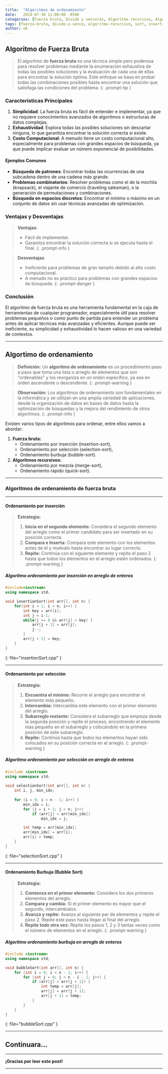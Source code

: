 ```yaml
---
title:  "Algoritmos de ordenamiento"
date:   2024-07-30 11:00:00 -0500
categories: [Fuerza bruta, Divide y vencerás, Algoritmo recursivo, Algoritmo de ordenamiento, Ordenamiento por inserción, Ordenamiento por selección, Ordenamiento burbuja, Ordenamiento por mezcla, Ordenamiento Rápido]
tags: [fuerza-bruta, divide-y-vence, algoritmo-recursivo, sort, insertion-sort, selection-sort, bubble-sort, merge-sort, quick-sort] 
author: ok
---
```


## Algoritmo de Fuerza Bruta

> El algoritmo de **fuerza bruta** es una técnica simple pero poderosa para resolver problemas mediante la enumeración exhaustiva de todas las posibles soluciones y la evaluación de cada una de ellas para encontrar la solución óptima. Este enfoque se basa en probar todas las combinaciones posibles hasta encontrar una solución que satisfaga las condiciones del problema.
{: .prompt-tip }

### Características Principales

1. **Simplicidad**: La fuerza bruta es fácil de entender e implementar, ya que no requiere conocimientos avanzados de algoritmos o estructuras de datos complejas.
2. **Exhaustividad**: Explora todas las posibles soluciones sin descartar ninguna, lo que garantiza encontrar la solución correcta si existe.
3. **Costo Computacional**: A menudo tiene un costo computacional alto, especialmente para problemas con grandes espacios de búsqueda, ya que puede implicar evaluar un número exponencial de posibilidades.

#### Ejemplos Comunes

- **Búsqueda de patrones**: Encontrar todas las ocurrencias de una subcadena dentro de una cadena más grande.
- **Problemas combinatorios**: Resolver problemas como el de la mochila (knapsack), el viajante de comercio (traveling salesman), o la generación de permutaciones y combinaciones.
- **Búsqueda en espacios discretos**: Encontrar el mínimo o máximo en un conjunto de datos sin usar técnicas avanzadas de optimización.

### Ventajas y Desventajas

> **Ventajas**:
> - Fácil de implementar.
> - Garantiza encontrar la solución correcta si se ejecuta hasta el final.
{: .prompt-info }

> **Desventajas**:
> - Ineficiente para problemas de gran tamaño debido al alto costo computacional.
> - A menudo no es práctico para problemas con grandes espacios de búsqueda.
{: .prompt-danger }

### Conclusión

El algoritmo de fuerza bruta es una herramienta fundamental en la caja de herramientas de cualquier programador, especialmente útil para resolver problemas pequeños o como punto de partida para entender un problema antes de aplicar técnicas más avanzadas y eficientes. Aunque puede ser ineficiente, su simplicidad y exhaustividad lo hacen valioso en una variedad de contextos.

---

## Algortimo de ordenamiento

> **Definición:** Un **algoritmo de ordenamiento** es un procedimiento paso a paso que toma una lista o arreglo de elementos que son "ordenables" y los reorganiza en un orden específico, ya sea en orden ascendente o descendente.
{: .prompt-warning }

> **Observación:** Los algoritmos de ordenamiento son fundamentales en la informática y se utilizan en una amplia variedad de aplicaciones, desde la organización de datos en bases de datos hasta la optimización de búsquedas y la mejora del rendimiento de otros algoritmos.
{: .prompt-info }

Existen varios tipos de algoritmos para ordenar, entre ellos vamos a abordar:

1. **Fuerza bruta:**
   - Ordenamiento por inserción (insertion-sort),
   - Ordenamiento por selección (selection-sort),
   - Ordenamiento burbuja (bubble-sort).
2. **Algoritmos recursivos:**
   - Ordenamiento por mezcla (merge-sort),
   - Ordenamiento rápido (quick-sort).

---

### Algoritmos de ordenamiento de fuerza bruta

---

#### Ordenamiento por inserción

> **Estrategia:**
>
> 1. **Inicia en el segundo elemento:** Considera el segundo elemento del arreglo como el primer candidato para ser insertado en su posición correcta.
> 2. **Compara e Inserta:** Compara este elemento con los elementos antes de él y muévalo hasta encontrar su lugar correcto.
> 3. **Repite:** Continúa con el siguiente elemento y repite el paso 2 hasta que todos los elementos en el arreglo estén ordenados.
{: .prompt-warning }

##### Algoritmo ordenamiento por inserción en arreglo de enteros

```cpp
#include<iostream>
using namespace std;

void insertionSort(int arr[], int n) {
    for(int i = 1; i < n; i++) {
        int key = arr[i];
        int j = i-1;
        while(j >= 0 && arr[j] > key) {
            arr[j + 1] = arr[j];
            j--;
        }
        arr[j + 1] = key;
    }
}
```
{: file="insertionSort.cpp" }

---

#### Ordenamiento por selección

> **Estrategia:**
>
> 1. **Encuentra el mínimo:** Recorre el arreglo para encontrar el elemento más pequeño.
> 2. **Intercambia:** Intercambia este elemento con el primer elemento del arreglo.
> 3. **Subarreglo restante:** Considera el subarreglo que empieza desde la segunda posición y repite el proceso, encontrando el elemento más pequeño en el subarreglo y colocándolo en la primera posición de este subarreglo.
> 4. **Repite:** Continúa hasta que todos los elementos hayan sido colocados en su posición correcta en el arreglo.
{: .prompt-warning }

##### Algoritmo ordenamiento por selección en arreglo de enteros

```cpp
#include <iostream>
using namespace std;
  
void selectionSort(int arr[], int n) { 
    int i, j, min_idx; 
  
    for (i = 0; i < n - 1; i++) { 
        min_idx = i; 
        for (j = i + 1; j < n; j++) 
            if (arr[j] < arr[min_idx]) 
                min_idx = j; 

        int temp = arr[min_idx]; 
        arr[min_idx] = arr[i]; 
        arr[i] = temp; 
    } 
} 
```
{: file="selectionSort.cpp" }

---

#### Ordenamiento Burbuja (Bubble Sort)

> **Estrategia:**
>
> 1. **Comienza en el primer elemento:** Considera los dos primeros elementos del arreglo.
> 2. **Compara y cambia:** Si el primer elemento es mayor que el segundo, intercámbialos.
> 3. **Avanza y repite:** Avanza al siguiente par de elementos y repite el paso 2. Repite este paso hasta llegar al final del arreglo.
> 4. **Repite todo otra vez:** Repite los pasos 1, 2 y 3 tantas veces como el número de elementos en el arreglo.
{: .prompt-warning }

##### Algoritmo ordenamiento burbuja en arreglo de enteros

```cpp
#include <iostream>
using namespace std;

void bubbleSort(int arr[], int n) {
    for (int i = 0; i < n - 1; i++) {
        for (int j = 0; j < n - i - 1; j++) {
            if (arr[j] > arr[j + 1]) {
                int temp = arr[j];
                arr[j] = arr[j + 1];
                arr[j + 1] = temp;
            }
        }
    }
}
```
{: file="bubbleSort.cpp" }

---

## Continuara...

---

**¡Gracias por leer este post!**

---

